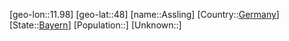 ﻿---
location: [48,11.98]
type: City
tags:
- geo/City


SpocWebEntityId: 28904
isDeleted: false
confidential: public

---
[geo-lon::11.98]
[geo-lat::48]
[name::Assling]
[Country::[Germany](geo/Continent/Europe/Germany.md)]
[State::[Bayern](geo/Continent/Europe/Germany/Bayern.md)]
[Population::]
[Unknown::]

